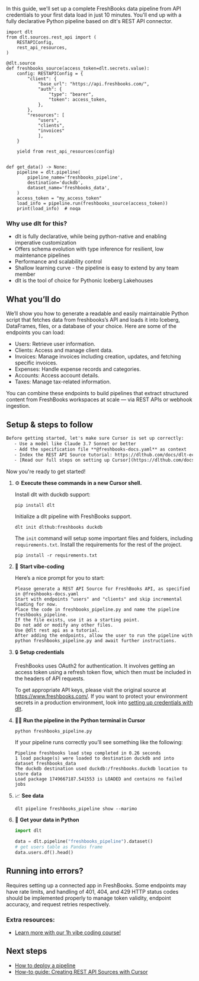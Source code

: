In this guide, we'll set up a complete FreshBooks data pipeline from API credentials to your first data load in just 10 minutes. You'll end up with a fully declarative Python pipeline based on dlt's REST API connector.

```python-outcome
import dlt
from dlt.sources.rest_api import (
    RESTAPIConfig,
    rest_api_resources,
)

@dlt.source
def freshbooks_source(access_token=dlt.secrets.value):
    config: RESTAPIConfig = {
        "client": {
            "base_url": "https://api.freshbooks.com/",
            "auth": {
                "type": "bearer",
                "token": access_token,
            },
        },
        "resources": [
            "users",
            "clients",
            "invoices"
            ],
    }

    yield from rest_api_resources(config)


def get_data() -> None:
    pipeline = dlt.pipeline(
        pipeline_name='freshbooks_pipeline',
        destination='duckdb',
        dataset_name='freshbooks_data', 
    )
    access_token = "my_access_token"
    load_info = pipeline.run(freshbooks_source(access_token))
    print(load_info)  # noqa
```

### Why use dlt for this?

- dlt is fully declarative, while being python-native and enabling imperative customization
- Offers schema evolution with type inference for resilient, low maintenance pipelines
- Performance and scalability control
- Shallow learning curve - the pipeline is easy to extend by any team member
- dlt is the tool of choice for Pythonic Iceberg Lakehouses

## What you’ll do

We’ll show you how to generate a readable and easily maintainable Python script that fetches data from freshbooks’s API and loads it into Iceberg, DataFrames, files, or a database of your choice. Here are some of the endpoints you can load:

- Users: Retrieve user information.
- Clients: Access and manage client data.
- Invoices: Manage invoices including creation, updates, and fetching specific invoices.
- Expenses: Handle expense records and categories.
- Accounts: Access account details.
- Taxes: Manage tax-related information.

You can combine these endpoints to build pipelines that extract structured content from FreshBooks workspaces at scale — via REST APIs or webhook ingestion.

## Setup & steps to follow

```default
Before getting started, let's make sure Cursor is set up correctly:
   - Use a model like Claude 3.7 Sonnet or better
   - Add the specification file **@freshbooks-docs.yaml** as context
   - Index the REST API Source tutorial: https://dlthub.com/docs/dlt-ecosystem/verified-sources/rest_api/ and add it to context as **@dlt rest api**
   - [Read our full steps on setting up Cursor](https://dlthub.com/docs/dlt-ecosystem/llm-tooling/cursor-restapi#23-configuring-cursor-with-documentation)
```

Now you're ready to get started! 

1. ⚙️ **Execute these commands in a new Cursor shell.**
    
    Install dlt with duckdb support:
    ```shell
    pip install dlt
    ```

    Initialize a dlt pipeline with FreshBooks support.
    ```shell
    dlt init dlthub:freshbooks duckdb
    ```

    The `init` command will setup some important files and folders, including `requirements.txt`. Install the requirements for the rest of the project.
    ```shell
    pip install -r requirements.txt
    ```
    
2. 🤠 **Start vibe-coding**
    
    Here’s a nice prompt for you to start: 
    
    ```prompt
    Please generate a REST API Source for FreshBooks API, as specified in @freshbooks-docs.yaml 
    Start with endpoints "users" and "clients" and skip incremental loading for now. 
    Place the code in freshbooks_pipeline.py and name the pipeline freshbooks_pipeline. 
    If the file exists, use it as a starting point. 
    Do not add or modify any other files. 
    Use @dlt rest api as a tutorial. 
    After adding the endpoints, allow the user to run the pipeline with python freshbooks_pipeline.py and await further instructions.
    ```

    
3. 🔒 **Setup credentials** 
    
    FreshBooks uses OAuth2 for authentication. It involves getting an access token using a refresh token flow, which then must be included in the headers of API requests.
    
    To get appropriate API keys, please visit the original source at https://www.freshbooks.com/.
    If you want to protect your environment secrets in a production environment, look into [setting up credentials with dlt](https://dlthub.com/docs/walkthroughs/add_credentials).
    
4. 🏃‍♀️ **Run the pipeline in the Python terminal in Cursor**
    
    ```shell
    python freshbooks_pipeline.py
    ```
    
    If your pipeline runs correctly you’ll see something like the following:
    
    ```shell
    Pipeline freshbooks load step completed in 0.26 seconds
    1 load package(s) were loaded to destination duckdb and into dataset freshbooks_data
    The duckdb destination used duckdb:/freshbooks.duckdb location to store data
    Load package 1749667187.541553 is LOADED and contains no failed jobs
    ```
    
5. 📈 **See data**
    
    ```shell
    dlt pipeline freshbooks_pipeline show --marimo
    ```
    
6. 🐍 **Get your data in Python**
    
    ```python
    import dlt

   data = dlt.pipeline("freshbooks_pipeline").dataset()
   # get users table as Pandas frame
   data.users.df().head()
    ```

## Running into errors?

Requires setting up a connected app in FreshBooks. Some endpoints may have rate limits, and handling of 401, 404, and 429 HTTP status codes should be implemented properly to manage token validity, endpoint accuracy, and request retries respectively.

### Extra resources:

- [Learn more with our 1h vibe coding course!](https://www.youtube.com/watch?v=GGid70rnJuM)

## Next steps

- [How to deploy a pipeline](https://dlthub.com/docs/walkthroughs/deploy-a-pipeline)
- [How-to guide: Creating REST API Sources with Cursor](https://dlthub.com/docs/dlt-ecosystem/llm-tooling/cursor-restapi)